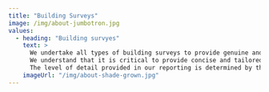 ```yaml
---
title: "Building Surveys"
image: /img/about-jumbotron.jpg
values:
  - heading: "Building survyes"
    text: >
      We undertake all types of building surveys to provide genuine and realistic advice on the condition of a property or portfolio.
      We understand that it is critical to provide concise and tailored reporting in a timely manner to the client to ensure that the correct decisions can be taken on any potential investment.
      The level of detail provided in our reporting is determined by the clients requirements and in this regard we can offer bespoke reporting accordingly.
    imageUrl: "/img/about-shade-grown.jpg"
---
```


